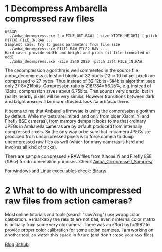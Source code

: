 # 1 Decompress Ambarella compressed raw files

```
USAGE:
  ./amba_decompress.exe [-o FILE_OUT.RAW] [-size WIDTH HEIGHT] [-pitch PITCH] FILE_IN.RAW ...
Simplest case: try to guess parameters from file size
  ./amba_decompress.exe FILE1.RAW FILE2.RAW ...
Hard case: provide width and height and pitch (if file truncated or odd)
  ./amba_decompress.exe -size 3840 2880 -pitch 3264 FILE_IN.RAW

```

The decompression algorithm is well commented in the source file amba_decompress.c.
In short blocks of 32 pixels (12 or 10 bit per pixel) are compressed to 27 bytes.
Thus instead of 32⋅12bits=384bits algorithm uses only 27⋅8=216bits.
Compression ratio is 216/384=56.25%, e.g. instead of 12bits,
compression saves about 6.75bits. That sounds very drastic, but in
reality nearby pixels will be very similar. However transitions
between dark and bright areas will be more affected: look for
artifacts there.


It seems to me that Ambarella firmware is using the compression algorithm by default.
While my tests are limited (and only from older Xiaomi Yi and Firefly 8SE cameras), 
from memory dumps it looks to me that ordinary JPEGs in Ambarella cameras are
by default produced from internally compressed pixels. 
So the only way to be sure that in-camera JPEGs are produced from uncompressed pixels is to
force camera to dump uncompressed raw files as well (which for many cameras is hard and involves all kind of tricks).


There are sample compressed &lowast;RAW files from Xiaomi Yi and Firefly 8SE (ff8se) for documentation purposes. 
Check [Amba_Compressed_Samples/](https://github.com/glagolj/aaraw/tree/main/Amba_Compressed_Samples)


For windows and Linux executables check: [Binary/](https://github.com/glagolj/aaraw/tree/main/Binary)




# 2 What to do with uncompressed raw files from action cameras?


Most online tutorials and tools (search "raw2dng") use wrong color calibration.
Remarkably the results are not bad, even if internal color matrix is actually from some very old camera.
There was an effort by hc1982 to provide proper color calibration for some action cameras.
I am working on another tool, so watch this space in future (and don't erase your raw files).



[Blog](https://glagolj.github.io/gg-blog/)
[Github](https://github.com/glagolj)
